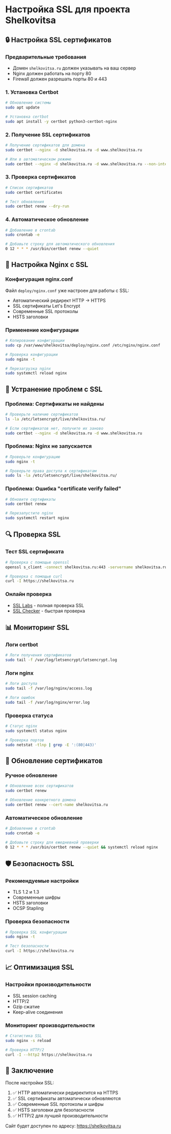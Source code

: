 # Настройка SSL для проекта Shelkovitsa

## 🔒 Настройка SSL сертификатов

### Предварительные требования

- Домен `shelkovitsa.ru` должен указывать на ваш сервер
- Nginx должен работать на порту 80
- Firewall должен разрешать порты 80 и 443

### 1. Установка Certbot

```bash
# Обновление системы
sudo apt update

# Установка certbot
sudo apt install -y certbot python3-certbot-nginx
```

### 2. Получение SSL сертификатов

```bash
# Получение сертификатов для домена
sudo certbot --nginx -d shelkovitsa.ru -d www.shelkovitsa.ru

# Или в автоматическом режиме
sudo certbot --nginx -d shelkovitsa.ru -d www.shelkovitsa.ru --non-interactive --agree-tos --email admin@shelkovitsa.ru
```

### 3. Проверка сертификатов

```bash
# Список сертификатов
sudo certbot certificates

# Тест обновления
sudo certbot renew --dry-run
```

### 4. Автоматическое обновление

```bash
# Добавление в crontab
sudo crontab -e

# Добавьте строку для автоматического обновления
0 12 * * * /usr/bin/certbot renew --quiet
```

## 🔧 Настройка Nginx с SSL

### Конфигурация nginx.conf

Файл `deploy/nginx.conf` уже настроен для работы с SSL:

- Автоматический редирект HTTP → HTTPS
- SSL сертификаты Let's Encrypt
- Современные SSL протоколы
- HSTS заголовки

### Применение конфигурации

```bash
# Копирование конфигурации
sudo cp /var/www/shelkovitsa/deploy/nginx.conf /etc/nginx/nginx.conf

# Проверка конфигурации
sudo nginx -t

# Перезагрузка nginx
sudo systemctl reload nginx
```

## 🚨 Устранение проблем с SSL

### Проблема: Сертификаты не найдены

```bash
# Проверьте наличие сертификатов
ls -la /etc/letsencrypt/live/shelkovitsa.ru/

# Если сертификатов нет, получите их заново
sudo certbot --nginx -d shelkovitsa.ru -d www.shelkovitsa.ru
```

### Проблема: Nginx не запускается

```bash
# Проверьте конфигурацию
sudo nginx -t

# Проверьте права доступа к сертификатам
sudo ls -la /etc/letsencrypt/live/shelkovitsa.ru/
```

### Проблема: Ошибка "certificate verify failed"

```bash
# Обновите сертификаты
sudo certbot renew

# Перезапустите nginx
sudo systemctl restart nginx
```

## 🔍 Проверка SSL

### Тест SSL сертификата

```bash
# Проверка с помощью openssl
openssl s_client -connect shelkovitsa.ru:443 -servername shelkovitsa.ru

# Проверка с помощью curl
curl -I https://shelkovitsa.ru
```

### Онлайн проверка

- [SSL Labs](https://www.ssllabs.com/ssltest/) - полная проверка SSL
- [SSL Checker](https://www.sslchecker.com/) - быстрая проверка

## 📊 Мониторинг SSL

### Логи certbot

```bash
# Логи получения сертификатов
sudo tail -f /var/log/letsencrypt/letsencrypt.log
```

### Логи nginx

```bash
# Логи доступа
sudo tail -f /var/log/nginx/access.log

# Логи ошибок
sudo tail -f /var/log/nginx/error.log
```

### Проверка статуса

```bash
# Статус nginx
sudo systemctl status nginx

# Проверка портов
sudo netstat -tlnp | grep -E ':(80|443)'
```

## 🔄 Обновление сертификатов

### Ручное обновление

```bash
# Обновление всех сертификатов
sudo certbot renew

# Обновление конкретного домена
sudo certbot renew --cert-name shelkovitsa.ru
```

### Автоматическое обновление

```bash
# Добавление в crontab
sudo crontab -e

# Добавьте строку для ежедневной проверки
0 12 * * * /usr/bin/certbot renew --quiet && systemctl reload nginx
```

## 🛡️ Безопасность SSL

### Рекомендуемые настройки

- TLS 1.2 и 1.3
- Современные шифры
- HSTS заголовки
- OCSP Stapling

### Проверка безопасности

```bash
# Проверка SSL конфигурации
sudo nginx -t

# Тест безопасности
curl -I https://shelkovitsa.ru
```

## 📈 Оптимизация SSL

### Настройки производительности

- SSL session caching
- HTTP/2
- Gzip сжатие
- Keep-alive соединения

### Мониторинг производительности

```bash
# Статистика SSL
sudo nginx -s reload

# Проверка HTTP/2
curl -I --http2 https://shelkovitsa.ru
```

## 🎯 Заключение

После настройки SSL:

1. ✅ HTTP автоматически редиректится на HTTPS
2. ✅ SSL сертификаты автоматически обновляются
3. ✅ Современные SSL протоколы и шифры
4. ✅ HSTS заголовки для безопасности
5. ✅ HTTP/2 для лучшей производительности

Сайт будет доступен по адресу: https://shelkovitsa.ru
